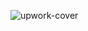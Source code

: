 ![upwork-cover](https://github.com/uneidev/.github/assets/17360543/8f27cd45-f617-4d81-8fd4-04f15c9bab1e)
